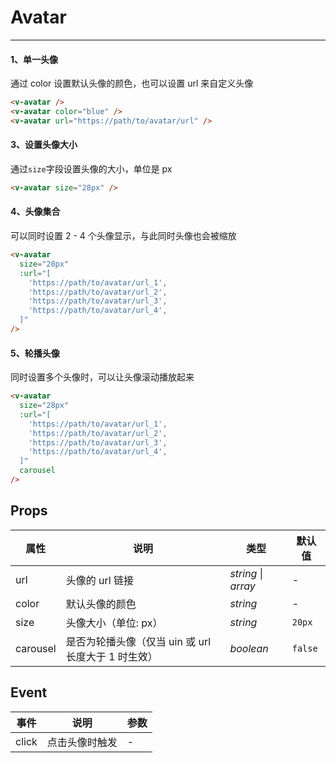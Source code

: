 # Avatar

---

#### 1、单一头像

通过 color 设置默认头像的颜色，也可以设置 url 来自定义头像

```html
<v-avatar />
<v-avatar color="blue" />
<v-avatar url="https://path/to/avatar/url" />
```

#### 3、设置头像大小

通过`size`字段设置头像的大小，单位是 px

```html
<v-avatar size="28px" />
```

#### 4、头像集合

可以同时设置 2 - 4 个头像显示，与此同时头像也会被缩放

```html
<v-avatar
  size="28px"
  :url="[
    'https://path/to/avatar/url_1',
    'https://path/to/avatar/url_2',
    'https://path/to/avatar/url_3',
    'https://path/to/avatar/url_4', 
  ]"
/>
```

#### 5、轮播头像

同时设置多个头像时，可以让头像滚动播放起来

```html
<v-avatar
  size="28px"
  :url="[
    'https://path/to/avatar/url_1',
    'https://path/to/avatar/url_2',
    'https://path/to/avatar/url_3',
    'https://path/to/avatar/url_4', 
  ]"
  carousel
/>
```

## Props

| 属性     | 说明                                                | 类型                    | 默认值  |
| -------- | --------------------------------------------------- | ----------------------- | ------- |
| url      | 头像的 url 链接                                     | _string_ &#124; _array_ | -       |
| color    | 默认头像的颜色                                      | _string_                | -       |
| size     | 头像大小（单位: px）                                | _string_                | `20px`  |
| carousel | 是否为轮播头像（仅当 uin 或 url 长度大于 1 时生效） | _boolean_               | `false` |

## Event

| 事件  | 说明           | 参数 |
| ----- | -------------- | ---- |
| click | 点击头像时触发 | -    |

